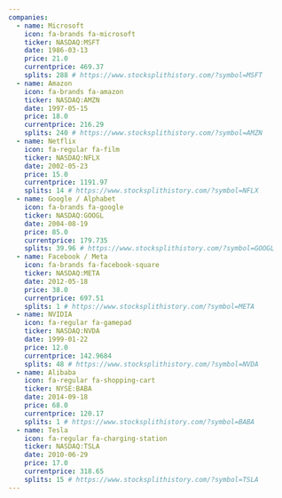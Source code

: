```yaml
---
companies:
  - name: Microsoft
    icon: fa-brands fa-microsoft
    ticker: NASDAQ:MSFT
    date: 1986-03-13
    price: 21.0
    currentprice: 469.37
    splits: 288 # https://www.stocksplithistory.com/?symbol=MSFT
  - name: Amazon
    icon: fa-brands fa-amazon
    ticker: NASDAQ:AMZN
    date: 1997-05-15
    price: 18.0
    currentprice: 216.29
    splits: 240 # https://www.stocksplithistory.com/?symbol=AMZN
  - name: Netflix
    icon: fa-regular fa-film
    ticker: NASDAQ:NFLX
    date: 2002-05-23
    price: 15.0
    currentprice: 1191.97
    splits: 14 # https://www.stocksplithistory.com/?symbol=NFLX
  - name: Google / Alphabet
    icon: fa-brands fa-google
    ticker: NASDAQ:GOOGL
    date: 2004-08-19
    price: 85.0
    currentprice: 179.735
    splits: 39.96 # https://www.stocksplithistory.com/?symbol=GOOGL
  - name: Facebook / Meta
    icon: fa-brands fa-facebook-square
    ticker: NASDAQ:META
    date: 2012-05-18
    price: 38.0
    currentprice: 697.51
    splits: 1 # https://www.stocksplithistory.com/?symbol=META
  - name: NVIDIA
    icon: fa-regular fa-gamepad
    ticker: NASDAQ:NVDA
    date: 1999-01-22
    price: 12.0
    currentprice: 142.9684
    splits: 48 # https://www.stocksplithistory.com/?symbol=NVDA
  - name: Alibaba
    icon: fa-regular fa-shopping-cart
    ticker: NYSE:BABA
    date: 2014-09-18
    price: 68.0
    currentprice: 120.17
    splits: 1 # https://www.stocksplithistory.com/?symbol=BABA
  - name: Tesla
    icon: fa-regular fa-charging-station
    ticker: NASDAQ:TSLA
    date: 2010-06-29
    price: 17.0
    currentprice: 318.65
    splits: 15 # https://www.stocksplithistory.com/?symbol=TSLA
---
```

